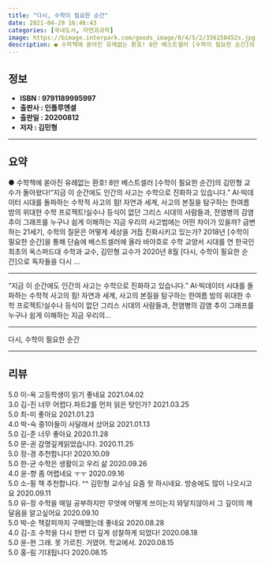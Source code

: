 ```yaml
---
title: "다시, 수학이 필요한 순간"
date: 2021-04-29 16:46:43
categories: [국내도서, 자연과과학]
image: https://bimage.interpark.com/goods_image/8/4/5/2/336158452s.jpg
description: ● 수학책에 쏟아진 유례없는 환호! 8만 베스트셀러 [수학이 필요한 순간]의 김민형 교수가 돌아왔다!“지금 이 순간에도 인간의 사고는 수학으로 진화하고 있습니다.” AI·빅데이터 시대를 돌파하는 수학적 사고의 힘! 자연과 세계, 사고의 본질을 탐구하는 한여름 밤의 위대한 수학 프로젝트
---
```


## **정보**

- **ISBN : 9791189995997**
- **출판사 : 인플루엔셜**
- **출판일 : 20200812**
- **저자 : 김민형**

------



## **요약**

●  수학책에 쏟아진 유례없는 환호! 8만 베스트셀러 [수학이 필요한 순간]의 김민형 교수가 돌아왔다!“지금 이 순간에도 인간의 사고는 수학으로 진화하고 있습니다.” AI·빅데이터 시대를 돌파하는 수학적 사고의 힘! 자연과 세계, 사고의 본질을 탐구하는 한여름 밤의 위대한 수학 프로젝트!실수나 등식이 없던 그리스 시대의 사람들과, 전염병의 감염 추이 그래프를 누구나 쉽게 이해하는 지금 우리의 사고법에는 어떤 차이가 있을까? 급변하는 21세기, 수학의 질문은 어떻게 세상을 거듭 진화시키고 있는가? 2018년 [수학이 필요한 순간]을 통해 단숨에 베스트셀러에 올라 바야흐로 수학 교양서 시대를 연 한국인 최초의 옥스퍼드대 수학과 교수, 김민형 교수가 2020년 8월 [다시, 수학이 필요한 순간]으로 독자들을 다시 ...

------

“지금 이 순간에도 인간의 사고는 수학으로 진화하고 있습니다.”
AI·빅데이터 시대를 돌파하는 수학적 사고의 힘! 
자연과 세계, 사고의 본질을 탐구하는 한여름 밤의 위대한 수학 프로젝트!실수나 등식이 없던 그리스 시대의 사람들과, 전염병의 감염 추이 그래프를 누구나 쉽게 이해하는 지금 우리의... 

------


다시, 수학이 필요한 순간 

------


## **리뷰** 

5.0 이-옥 고등학생이 읽기 좋네요  2021.04.02 <br/>3.0 김-진 너무 어렵다.파트2를 먼저 읽은 탓인가? 2021.03.25 <br/>5.0 최-미 좋아요 2021.01.23 <br/>4.0 박-숙 중1아들이 사달래서 샀어요 2021.01.13 <br/>5.0 김-준 너무 좋아요 2020.11.28 <br/>5.0 문-권 감명깊게읽었습니다. 2020.11.25 <br/>5.0 정-경 추천합니다! 2020.10.09 <br/>5.0 한-균 수학은 생활이고 우리 삶 2020.09.26 <br/>4.0 윤-향 좀 어렵네요 ㅜㅜ 2020.09.16 <br/>5.0 소-필 책 추천합니다. ^^ 김민형 교수님 요즘 핫 하시네요. 방송에도 많이 나오시고요  2020.09.11 <br/>5.0 유-정 수학을 매일 공부하지만 무엇에 어떻게 쓰이는지 와닿지않아서 그 깊이의 깨달음을 알고싶어요 2020.09.10 <br/>5.0 박-순 책갈피까지 구매했는데 좋네요 2020.08.28 <br/>4.0 김-조 수학을 다시 한번 더 깊게 성찰하게 되었다! 2020.08.18 <br/>5.0 윤-현 그래. 못 가르친. 거였어. 
학교에서.   2020.08.15 <br/>5.0 홍-림 기대됩니다 2020.08.15 <br/>